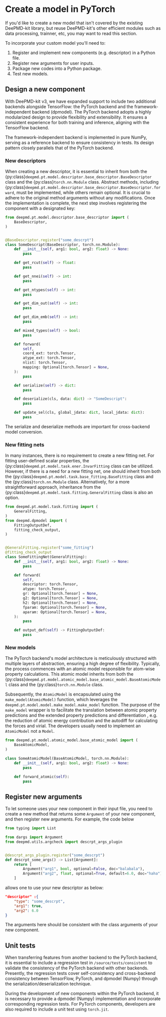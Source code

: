 # Create a model in PyTorch

If you'd like to create a new model that isn't covered by the existing DeePMD-kit library, but reuse DeePMD-kit's other efficient modules such as data processing, trainner, etc, you may want to read this section.

To incorporate your custom model you'll need to:
1. Register and implement new components (e.g. descriptor) in a Python file.
2. Register new arguments for user inputs.
3. Package new codes into a Python package.
4. Test new models.

## Design a new component

With DeePMD-kit v3, we have expanded support to include two additional backends alongside TensorFlow: the PyTorch backend and the framework-independent backend (dpmodel). The PyTorch backend adopts a highly modularized design to provide flexibility and extensibility. It ensures a consistent experience for both training and inference, aligning with the TensorFlow backend.

The framework-independent backend is implemented in pure NumPy, serving as a reference backend to ensure consistency in tests. Its design pattern closely parallels that of the PyTorch backend.

### New descriptors

When creating a new descriptor, it is essential to inherit from both the {py:class}`deepmd.pt.model.descriptor.base_descriptor.BaseDescriptor` class and the {py:class}`torch.nn.Module` class. Abstract methods, including {py:class}`deepmd.pt.model.descriptor.base_descriptor.BaseDescriptor.forward`, must be implemented, while others remain optional. It is crucial to adhere to the original method arguments without any modifications. Once the implementation is complete, the next step involves registering the component with a designated key:

```py
from deepmd.pt.model.descriptor.base_descriptor import (
    BaseDescriptor,
)


@BaseDescriptor.register("some_descrpt")
class SomeDescript(BaseDescriptor, torch.nn.Module):
    def __init__(self, arg1: bool, arg2: float) -> None:
        pass

    def get_rcut(self) -> float:
        pass

    def get_nnei(self) -> int:
        pass

    def get_ntypes(self) -> int:
        pass

    def get_dim_out(self) -> int:
        pass

    def get_dim_emb(self) -> int:
        pass

    def mixed_types(self) -> bool:
        pass

    def forward(
        self,
        coord_ext: torch.Tensor,
        atype_ext: torch.Tensor,
        nlist: torch.Tensor,
        mapping: Optional[torch.Tensor] = None,
    ):
        pass

    def serialize(self) -> dict:
        pass

    def deserialize(cls, data: dict) -> "SomeDescript":
        pass

    def update_sel(cls, global_jdata: dict, local_jdata: dict):
        pass
```

The serialize and deserialize methods are important for cross-backend model conversion.

### New fitting nets

In many instances, there is no requirement to create a new fitting net. For fitting user-defined scalar properties, the {py:class}`deepmd.pt.model.task.ener.InvarFitting` class can be utilized. However, if there is a need for a new fitting net, one should inherit from both the {py:class}`deepmd.pt.model.task.base_fitting.BaseFitting` class and the {py:class}`torch.nn.Module` class. Alternatively, for a more straightforward approach, inheritance from the {py:class}`deepmd.pt.model.task.fitting.GeneralFitting` class is also an option.


```py
from deepmd.pt.model.task.fitting import (
    GeneralFitting,
)
from deepmd.dpmodel import (
    FittingOutputDef,
    fitting_check_output,
)


@GeneralFitting.register("some_fitting")
@fitting_check_output
class SomeFittingNet(GeneralFitting):
    def __init__(self, arg1: bool, arg2: float) -> None:
        pass

    def forward(
        self,
        descriptor: torch.Tensor,
        atype: torch.Tensor,
        gr: Optional[torch.Tensor] = None,
        g2: Optional[torch.Tensor] = None,
        h2: Optional[torch.Tensor] = None,
        fparam: Optional[torch.Tensor] = None,
        aparam: Optional[torch.Tensor] = None,
    ):
        pass

    def output_def(self) -> FittingOutputDef:
        pass
```
### New models
The PyTorch backend's model architecture is meticulously structured with multiple layers of abstraction, ensuring a high degree of flexibility. Typically, the process commences with an atomic model responsible for atom-wise property calculations. This atomic model inherits from both the {py:class}`deepmd.pt.model.atomic_model.base_atomic_model.BaseAtomicModel` class and the {py:class}`torch.nn.Module` class.

Subsequently, the `AtomicModel` is encapsulated using the `make_model(AtomicModel)` function, which leverages the `deepmd.pt.model.model.make_model.make_model` function.  The purpose of the `make_model` wrapper is to facilitate the translation between atomic property predictions and the extended property predictions and differentiation , e.g. the reduction of atomic energy contribution and the autodiff for calculating the forces and virial. The developers usually need to implement an `AtomicModel` not a `Model`.

```py
from deepmd.pt.model.atomic_model.base_atomic_model import (
    BaseAtomicModel,
)

class SomeAtomicModel(BaseAtomicModel, torch.nn.Module):
    def __init__(self, arg1: bool, arg2: float) -> None:
        pass

    def forward_atomic(self):
        pass

```

## Register new arguments

To let someone uses your new component in their input file, you need to create a new method that returns some `Argument` of your new component, and then register new arguments. For example, the code below

```py
from typing import List

from dargs import Argument
from deepmd.utils.argcheck import descrpt_args_plugin


@descrpt_args_plugin.register("some_descrpt")
def descrpt_some_args() -> List[Argument]:
    return [
        Argument("arg1", bool, optional=False, doc="balabala"),
        Argument("arg2", float, optional=True, default=6.0, doc="haha"),
    ]
```

allows one to use your new descriptor as below:

```json
"descriptor" :{
    "type": "some_descrpt",
    "arg1": true,
    "arg2": 6.0
}
```

The arguments here should be consistent with the class arguments of your new component.

## Unit tests

When transferring features from another backend to the PyTorch backend, it is essential to include a regression test in `/source/tests/consistent` to validate the consistency of the PyTorch backend with other backends. Presently, the regression tests cover self-consistency and cross-backend consistency between TensorFlow, PyTorch, and dpmodel (Numpy) through the serialization/deserialization technique.

During the development of new components within the PyTorch backend, it is necessary to provide a dpmodel (Numpy) implementation and incorporate corresponding regression tests. For PyTorch components, developers are also required to include a unit test using `torch.jit`.
